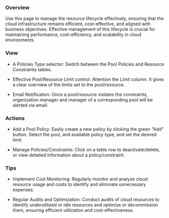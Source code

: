 ### **Overview**

Use this page to manage the resource lifecycle effectively, ensuring that the cloud 
infrastructure remains efficient, cost-effective, and aligned with business objectives.
Effective management of this lifecycle is crucial for maintaining performance, cost-efficiency, and scalability in cloud environments.

### **View**

- A Policies Type selector: Switch between the Pool Policies and Resource Constraints tables.

- Effective Pool/Resource Limit control: Attention the Limit column. It gives a clear overview of the limits set to the pool/resource.
   
- Email Notification: Once a pool/resource violates the constraints, organization manager and manager of a corresponding pool will be alerted via email.

### **Actions**

- Add a Pool Policy: Easily create a new policy by clicking the green "Add" button. Select the pool, and available policy type, and set the desired limit.

- Manage Policies/Constraints: Click on a table row to deactivate/delete, or view detailed information about a policy/constraint.

### **Tips**

- Implement Cost Monitoring: Regularly monitor and analyze cloud resource usage and costs to identify and eliminate unnecessary expenses.

- Regular Audits and Optimization: Conduct audits of cloud resources to identify underutilized or idle resources and optimize or decommission them, ensuring efficient utilization and cost-effectiveness.
